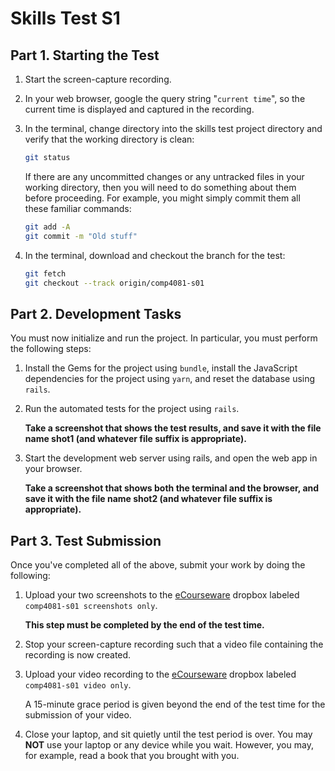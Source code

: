# Skills Test S1

## Part 1. Starting the Test

1. Start the screen-capture recording.

1. In your web browser, google the query string "`current time`", so the current time is displayed and captured in the recording.

1. In the terminal, change directory into the skills test project directory and verify that the working directory is clean:

    ```bash
    git status
    ```

    If there are any uncommitted changes or any untracked files in your working directory, then you will need to do something about them before proceeding. For example, you might simply commit them all these familiar commands:

    ```bash
    git add -A
    git commit -m "Old stuff"
    ```

1. In the terminal, download and checkout the branch for the test:

    ```bash
    git fetch
    git checkout --track origin/comp4081-s01
    ```

## Part 2. Development Tasks

You must now initialize and run the project. In particular, you must perform the following steps:

1. Install the Gems for the project using `bundle`, install the JavaScript dependencies for the project using `yarn`, and reset the database using `rails`.

1. Run the automated tests for the project using `rails`.

    **Take a screenshot that shows the test results, and save it with the file name shot1 (and whatever file suffix is appropriate).**

1. Start the development web server using rails, and open the web app in your browser.

    **Take a screenshot that shows both the terminal and the browser, and save it with the file name shot2 (and whatever file suffix is appropriate).**

## Part 3. Test Submission

Once you've completed all of the above, submit your work by doing the following:

1. Upload your two screenshots to the [eCourseware](https://elearn.memphis.edu/) dropbox labeled `comp4081-s01 screenshots only`.

    **This step must be completed by the end of the test time.**

1. Stop your screen-capture recording such that a video file containing the recording is now created.

1. Upload your video recording to the [eCourseware](https://elearn.memphis.edu/) dropbox labeled `comp4081-s01 video only`.

    A 15-minute grace period is given beyond the end of the test time for the submission of your video.

1. Close your laptop, and sit quietly until the test period is over. You may **NOT** use your laptop or any device while you wait. However, you may, for example, read a book that you brought with you.

